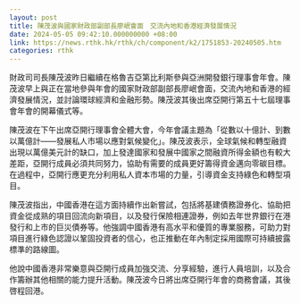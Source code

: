 ```yaml
---
layout: post
title: 陳茂波與國家財政部副部長廖岷會面　交流內地和香港經濟發展情況
date: 2024-05-05 09:42:10.000000000 +08:00
link: https://news.rthk.hk/rthk/ch/component/k2/1751853-20240505.htm
categories: rthk
---
```


財政司司長陳茂波昨日繼續在格魯吉亞第比利斯參與亞洲開發銀行理事會年會。陳茂波早上與正在當地參與年會的國家財政部副部長廖岷會面，交流內地和香港的經濟發展情況，並討論環球經濟和金融形勢。陳茂波其後出席亞開行第五十七屆理事會年會的開幕儀式等。

陳茂波在下午出席亞開行理事會全體大會，今年會議主題為「從數以十億計、到數以萬億計——發展私人市場以應對氣候變化」。陳茂波表示，全球氣候和轉型融資出現以萬億美元計的缺口，加上發達國家和發展中國家之間融資所得金額也有較大差距，亞開行成員必須共同努力，協助有需要的成員更好籌得資金邁向零碳目標。在過程中，亞開行應更充分利用私人資本市場的力量，引導資金支持綠色和轉型項目。

陳茂波指出，中國香港在這方面持續作出新嘗試，包括將基建債務證券化、協助把資金從成熟的項目回流向新項目，以及發行保險相連證券，例如去年世界銀行在港發行和上市的巨災債券等。他強調中國香港有高水平和優質的專業服務，可助力對項目進行綠色認證以鞏固投資者的信心，也正推動在年內制定採用國際可持續披露標準的路線圖。

他說中國香港非常樂意與亞開行成員加強交流、分享經驗，進行人員培訓，以及合作籌辦其他相關的能力提升活動。陳茂波今日將出席亞開行年會的商務會議，其後啓程回港。
